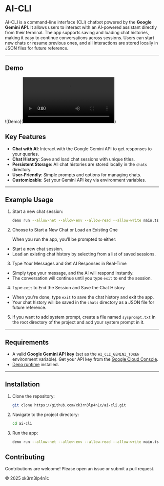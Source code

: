 # AI-CLI

AI-CLI is a command-line interface (CLI) chatbot powered by the **Google Gemini API**. It allows users to interact with an AI-powered assistant directly from their terminal. The app supports saving and loading chat histories, making it easy to continue conversations across sessions. Users can start new chats or resume previous ones, and all interactions are stored locally in JSON files for future reference.

---

## Demo

![Demo](<video controls src="assets/demo.mp4"></video>)

## Key Features

- **Chat with AI**: Interact with the Google Gemini API to get responses to your queries.
- **Chat History**: Save and load chat sessions with unique titles.
- **Persistent Storage**: All chat histories are stored locally in the `chats` directory.
- **User-Friendly**: Simple prompts and options for managing chats.
- **Customizable**: Set your Gemini API key via environment variables.

---

## Example Usage

1. Start a new chat session:
   ```bash
   deno run --allow-net --allow-env --allow-read --allow-write main.ts
   ```
2. Choose to Start a New Chat or Load an Existing One

	When you run the app, you'll be prompted to either:
- Start a new chat session.
- Load an existing chat history by selecting from a list of saved sessions.

3. Type Your Messages and Get AI Responses in Real-Time

- Simply type your message, and the AI will respond instantly.
- The conversation will continue until you type `exit` to end the session.

4. Type `exit` to End the Session and Save the Chat History

- When you're done, type `exit` to save the chat history and exit the app.
- Your chat history will be saved in the `chats` directory as a JSON file for future reference.

5. If you want to add system prompt, create a file named `sysprompt.txt` in the root directory of the project and add your system prompt in it.

---

## Requirements

- A valid **Google Gemini API key** (set as the `AI_CLI_GEMINI_TOKEN` environment variable). Get your API key from the [Google Cloud Console](https://console.cloud.google.com/).
- [Deno runtime](https://deno.land/) installed.

---

## Installation

1. Clone the repository:
   ```bash
   git clone https://github.com/xk3rn3lp4n1c/ai-cli.git
   ```
2. Navigate to the project directory:
   ```bash
   cd ai-cli
   ```
3. Run the app:
   ```bash
   deno run --allow-net --allow-env --allow-read --allow-write main.ts
   ```

## Contributing

Contributions are welcome! Please open an issue or submit a pull request.

&copy; 2025 xk3rn3lp4n1c